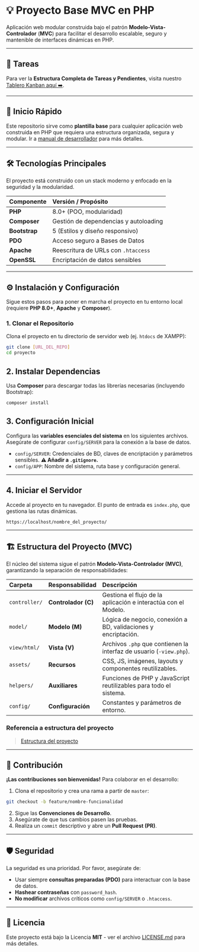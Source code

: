 # 💡 Proyecto Base MVC en PHP

Aplicación web modular construida bajo el patrón **Modelo-Vista-Controlador** (**MVC**) para facilitar el desarrollo escalable, seguro y mantenible de interfaces dinámicas en PHP.

---
## 📝 Tareas

Para ver la **Estructura Completa de Tareas y Pendientes**, visita nuestro [Tablero Kanban aquí ➡️](.kanbn/index.md).

---

## 🚀 Inicio Rápido

Este repositorio sirve como **plantilla base** para cualquier aplicación web construida en PHP que requiera una estructura organizada, segura y modular. Ir a [manual de desarrollador](src/docs/manual_desarrollador.md) para más detalles.

---

## 🛠️ Tecnologías Principales

El proyecto está construido con un stack moderno y enfocado en la seguridad y la modularidad.

| Componente    | Versión / Propósito                   |
| :------------ | :------------------------------------ |
| **PHP**       | 8.0+ (POO, modularidad)               |
| **Composer**  | Gestión de dependencias y autoloading |
| **Bootstrap** | 5 (Estilos y diseño responsivo)       |
| **PDO**       | Acceso seguro a Bases de Datos        |
| **Apache**    | Reescritura de URLs con `.htaccess`   |
| **OpenSSL**   | Encriptación de datos sensibles       |

---

## ⚙️ Instalación y Configuración

Sigue estos pasos para poner en marcha el proyecto en tu entorno local (requiere **PHP 8.0+**, **Apache** y **Composer**).

### 1. Clonar el Repositorio

Clona el proyecto en tu directorio de servidor web (ej. `htdocs` de XAMPP):

```bash
git clone [URL_DEL_REPO]
cd proyecto
```
## 2. Instalar Dependencias

Usa **Composer** para descargar todas las librerías necesarias (incluyendo Bootstrap):

```bash
composer install
```
## 3. Configuración Inicial

Configura las **variables esenciales del sistema** en los siguientes archivos. Asegúrate de configurar `config/SERVER` para la conexión a la base de datos.

* `config/SERVER`: Credenciales de BD, claves de encriptación y parámetros sensibles. **⚠️ Añadir a `.gitignore`.**
* `config/APP`: Nombre del sistema, ruta base y configuración general.

---

## 4. Iniciar el Servidor

Accede al proyecto en tu navegador. El punto de entrada es `index.php`, que gestiona las rutas dinámicas.

```bash
https://localhost/nombre_del_proyecto/
```
---

## 🏗️ Estructura del Proyecto (MVC)

El núcleo del sistema sigue el patrón **Modelo-Vista-Controlador (MVC)**, garantizando la separación de responsabilidades:

| Carpeta       | Responsabilidad     | Descripción                                                         |
| :------------ | :------------------ | :------------------------------------------------------------------ |
| `controller/` | **Controlador (C)** | Gestiona el flujo de la aplicación e interactúa con el Modelo.      |
| `model/`      | **Modelo (M)**      | Lógica de negocio, conexión a BD, validaciones y encriptación.      |
| `view/html/`  | **Vista (V)**       | Archivos `.php` que contienen la interfaz de usuario (`-view.php`). |
| `assets/`     | **Recursos**        | CSS, JS, imágenes, layouts y componentes reutilizables.             |
| `helpers/`    | **Auxiliares**      | Funciones de PHP y JavaScript reutilizables para todo el sistema.   |
| `config/`     | **Configuración**   | Constantes y parámetros de entorno.                                 |

### Referencia a estructura del proyecto

>[Estructura del proyecto](src/docs/estructura_proyecto.md)

---

## 🤝 Contribución

**¡Las contribuciones son bienvenidas!** Para colaborar en el desarrollo:

1.  Clona el repositorio y crea una rama a partir de `master`: 

```bash
git checkout -b feature/nombre-funcionalidad
```

2.  Sigue las **Convenciones de Desarrollo**.
3.  Asegúrate de que tus cambios pasen las pruebas.
4.  Realiza un `commit` descriptivo y abre un **Pull Request (PR)**.

---

## 🛡️ Seguridad

La seguridad es una prioridad. Por favor, asegúrate de:

* Usar siempre **consultas preparadas (PDO)** para interactuar con la base de datos.
* **Hashear contraseñas** con `password_hash`.
* **No modificar** archivos críticos como `config/SERVER` o `.htaccess`.

---

## 📄 Licencia

Este proyecto está bajo la Licencia **MIT** - ver el archivo [LICENSE.md](src/docs/LICENSE.md) para más detalles.